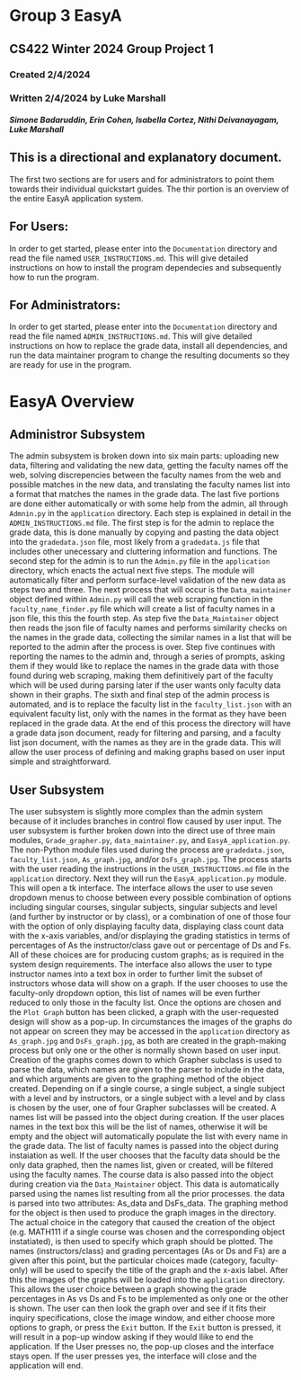# Group 3 EasyA
## CS422 Winter 2024 Group Project 1
### Created 2/4/2024
### Written 2/4/2024 by Luke Marshall
##### Simone Badaruddin, Erin Cohen, Isabella Cortez, Nithi Deivanayagam, Luke Marshall

## This is a directional and explanatory document. 
The first two sections are for users and for administrators to point them towards their individual quickstart guides. The thir portion is an overview of the entire EasyA application system.

## For Users:
In order to get started, please enter into the `Documentation` directory and read the file named `USER_INSTRUCTIONS.md`. This will give detailed instructions on how to install the program dependecies and subsequently how to run the program.

## For Administrators:
In order to get started, please enter into the `Documentation` directory and read the file named `ADMIN_INSTRUCTIONS.md`. This will give detailed instructions on how to replace the grade data, install all dependencies, and run the data maintainer program to change the resulting documents so they are ready for use in the program.

# EasyA Overview

## Administror Subsystem
The admin subsystem is broken down into six main parts: uploading new data, filtering and validating the new data, getting the faculty names off the web, solving discrepencies between the faculty names from the web and possible matches in the new data, and translating the faculty names list into a format that matches the names in the grade data. The last five portions are done either automatically or with some help from the admin, all through `Admnin.py` in the `application` directory. Each step is explained in detail in the `ADMIN_INSTRUCTIONS.md` file. The first step is for the admin to replace the grade data, this is done manually by copying and pasting the data object into the `gradedata.json` file, most likely from a `gradedata.js` file that includes other unecessary and cluttering information and functions. The second step for the admin is to run the `Admin.py` file in the `application` directory, which enacts the actual next five steps. The module will automatically filter and perform surface-level validation of the new data as steps two and three. The next process that will occur is the `Data_maintainer` object defined within `Admin.py` will call the web scraping function in the `faculty_name_finder.py` file which will create a list of faculty names in a json file, this this the fourth step. As step five the `Data_Maintainer` object then reads the json file of faculty names and performs similarity checks on the names in the grade data, collecting the similar names in a list that will be reported to the admin after the process is over. Step five continues with reporting the names to the admin and, through a series of prompts, asking them if they would like to replace the names in the grade data with those found during web scraping, making them definitively part of the faculty which will be used during parsing later if the user wants only faculty data shown in their graphs. The sixth and final step of the admin process is automated, and is to replace the faculty list in the `faculty_list.json` with an equivalent faculty list, only with the names in the format as they have been replaced in the grade data. At the end of this process the directory will have a grade data json document, ready for filtering and parsing, and a faculty list json document, with the names as they are in the grade data. This will allow the user process of defining and making graphs based on user input simple and straightforward.

## User Subsystem
The user subsystem is slightly more complex than the admin system because of it includes branches in control flow caused by user input. The user subsystem is further broken down into the direct use of three main modules, `Grade_grapher.py`, `data_maintainer.py`, and  `EasyA_application.py`. The non-Python module files used during the process are `gradedata.json`, `faculty_list.json`, `As_graph.jpg`, and/or `DsFs_graph.jpg`. The process starts with the user reading the instructions in the `USER_INSTRUCTIONS.md` file in the `application` directory. Next they will run the `EasyA_application.py` module. This will open a tk interface. The interface allows the user to use seven dropdown menus to choose between every possible combination of options including singular courses, singular subjects, singular subjects and level (and further by instructor or by class), or a combination of one of those four with the option of only displaying faculty data, displaying class count data with the x-axis variables, and/or displaying the grading statistics in terms of percentages of As the instructor/class gave out or percentage of Ds and Fs. All of these choices are for producing custom graphs; as is required in the system design requirements. The interface also allows the user to type instructor names into a text box in order to further limit the subset of instructors whose data will show on a graph. If the user chooses to use the faculty-only dropdown option, this list of names will be even further reduced to only those in the faculty list. Once the options are chosen and the `Plot Graph` button has been clicked, a graph with the user-requested design will show as a pop-up. In circumstances the images of the graphs do not appear on screen they may be accessed in the `application` directory as `As_graph.jpg` and `DsFs_graph.jpg`, as both are created in the graph-making process but only one or the other is normally shown based on user input. 
Creation of the graphs comes down to which Grapher subclass is used to parse the data, which names are given to the parser to include in the data, and which arguments are given to the graphing method of the object created. Depending on if a single course, a single subject, a single subject with a level and by instructors, or a single subject with a level and by class is chosen by the user, one of four Grapher subclasses will be created. A names list will be passed into the object during creation. If the user places names in the text box this will be the list of names, otherwise it will be empty and the object will automatically populate the list with every name in the grade data. The list of faculty names is passed into the object during instaiation as well. If the user chooses that the faculty data should be the only data graphed, then the names list, given or created, will be filtered using the faculty names. The course data is also passed into the object during creation via the `Data_Maintainer` object. This data is automatically parsed using the names list resulting from all the prior processes. the data is parsed into two attributes: As_data and DsFs_data. The graphing method for the object is then used to produce the graph images in the directory. The actual choice in the category that caused the creation of the object (e.g. MATH111 if a single course was chosen and the corresponding object instatiated), is then used to specify which graph should be plotted. The names (instructors/class) and grading percentages (As or Ds and Fs) are a given after this point, but the particular choices made (category, faculty-only) will be used to specify the title of the graph and the x-axis label. After this the images of the graphs will be loaded into the `application` directory. This allows the user choice between a graph showing the grade percentages in As vs Ds and Fs to be implemented as only one or the other is shown. The user can then look the graph over and see if it fits their inquiry specifications, close the image window, and either choose more options to graph, or press the `Exit` button. If the `Exit` button is pressed, it will result in a pop-up window asking if they would llike to end the application. If the User presses no, the pop-up closes and the interface stays open. If the user presses yes, the interface will close and the application will end. 